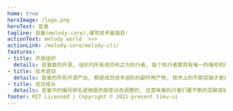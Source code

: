 ```yaml
---
home: true
heroImage: /logo.png
heroText: 音巢
tagline: 音巢(melody-core),谱写技术最强音!
actionText: melody world  >>>
actionLink: /melody-core/melody-cli/
features:
- title: 开源组织
  details: 音巢面向开源, 组织内所有成员称之为执行者, 每个执行者都具有唯一的编号和花名, 如 执行者No.1-@朽木白。
- title: 技术驱动
  details: 音巢的所有开源产出, 都是成员技术进阶的副作用产物, 技术上的不断突破才是音巢执行者们的最终追求。
- title: 竞对成长
  details: 音巢中的编号排名是根据贡献度动态调整的, 这意味着执行者们要不断的突破或输出, 才能保护自己的编号。
footer: MIT Licensed | Copyright © 2021-present tiku-ui
---
```

